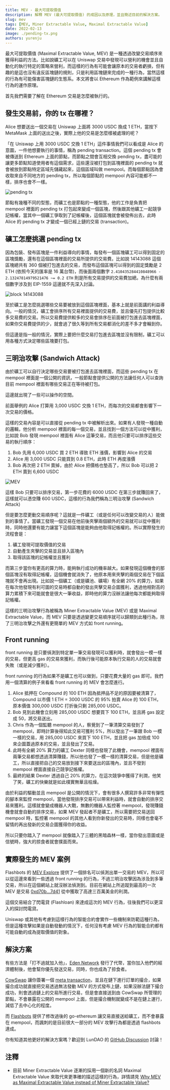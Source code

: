 ```yaml
---
title: MEV - 最大可提取價值
description: 解釋 MEV (最大可提取價值) 的成因以及原理，並且簡述目前的解決方案。
slug: mev
tags: [MEV, Miner Extractable Value, Maximal Extractable Value]
date: 2022-02-13
image: ./pending-tx.png
authors: yurenju
---
```


最大可提取價值 (Maximal Extractable Value, MEV) 是一種透過改變交易順序來獲得利益的方法。比如說礦工可以在 Uniswap 交易中發現可以營利的機會並且自動化的執行特定的策略來營利，而這樣的行為有可能會讓原本的交易者虧損，但有趣的是這也沒有違反區塊鏈的規則，只是利用區塊鏈來完成的一種行為，當然這樣的行為有可能傷害區塊鏈的生態系。本文將會以 Ethereum 作為範例來講解這樣行為的運作原理。

<!--truncate-->

首先我們需要了解在 Ethereum 交易是怎麼被執行的。

## 發生交易前，你的 tx 在哪裡？
Alice 想要送出一個交易在 Uniswap 上面將 3000 USDC 換成 1 ETH，當按下 MetaMask 上面的送出之後，實際上他的交易是怎麼樣被處理的呢？

「在 Uniswap 上用 3000 USDC 交換 1 ETH」這件事情我們可以看成是 Alice 的意圖，一件他想要執行的事情，稱為 pending transaction。這個 pending tx 會被傳送到 Ethereum 上面的節點，而節點之間會互相交換 pending tx，盡可能的讓更多節點知道使用者有這個需求，這些還沒被打包到區塊裡面的 pending tx 就會被放到節點特定區域先儲藏起來，這個區域叫做 mempool。而每個節點因為會收取來自不同地方的 pending tx，所以每個節點的 mempool 內容可能都不一樣，排序也會不一樣。

![pending tx](pending-tx.png)

節點有幾種不同的型態，而礦工也是節點的一種型態，他的工作是負責把 mempool 裡面的 pending tx 打包起來變成一個區塊，然後跟其他礦工一起競爭記帳權，當其中一個礦工爭取到了記帳權後，這個區塊就會被發佈出去，此時 Alice 的 pending tx 才變成一個已經上鏈的交易 (transaction)。

## 礦工怎麼挑選 pending tx
因為包裝、發布區塊是一件利益導向的事情，每發布一個區塊礦工可以得到固定的區塊獎勵，還有在這個區塊裡面的交易所提供的交易費。比如說 14143088 這個區塊總共有 360 個被打包進去的交易，而發布這個區塊可以得到的固定獎勵是 2 ETH (依照今天的匯率是 16 萬台幣)，而後面兩個數字 `2.410435284410848966 - 2.13247814979521476 ~= 0.2 ETH` 則是所有交易提供的交易費加總。為什麼有兩個數字涉及到 EIP-1559 這邊就不先深入討論。

![block 14143088](./block-14143088.png)

至於礦工是怎麼挑選哪些交易要被放到這個區塊裡面，基本上就是前面講的利益導向。一般的情況，礦工會排序所有交易裡面提供的交易費，並且優先打包提供比較多交易費的交易。所以交易費提供較多的交易會排序在前面被打包進去區塊裡面，如果你交易費提供的少，就會過了很久等到所有交易都消化的差不多才會輪到你。

但這邊是指一般的情況，實際上要把什麼交易打包進去區塊並沒有限制，礦工可以用各種方式決定哪些區塊要打包。

## 三明治攻擊 (Sandwich Attack)
由於礦工可以自行決定哪些交易要被打包進去區塊裡面，而這些 pending tx 在 mempool 裡面是一個公開的資訊，一般節點會提供公開的方法讓任何人可以查詢目前 mempool 裡面有哪些交易正在等待被打包。

這邊就出現了一些可以操作的空間。

前面舉例的 Alice 打算用 3,000 USDC 交換 1 ETH，而每次的交易都會影響下一次交易的價格。

這樣的交易內容是可以直接從 pending tx 中被解析出來。如果有人發現一種自動的邏輯，他分析 mempool 裡面的每一個交易，並且找到一個方法可以從中獲利，比如說 Bob 發現 mempool 裡面有 Alice 這筆交易，而且他只要可以排序這些交易的執行順序：
1. Bob 先用 6,000 USDC 買 2 ETH 導致 ETH 漲價，影響到 Alice 的交易
2. Alice 用 3,000 USDC 只能買到 0.8 ETH，此時 ETH 再度漲價
3. Bob 再次把 2 ETH 賣掉，由於 Alice 把價格也墊高了，所以 Bob 可以把 2 ETH 賣到 6,600 USDC

![MEV](./mev.png)

這樣 Bob 只要可以排序交易，第一步花費的 6000 USDC 在第三步就賺回來了，這樣就可以憑空賺 600 USDC，這樣的行為我們稱為三明治攻擊 (Sandwich Attack)

但是要怎麼更動交易順序呢？這就是一件礦工（或是任何可以改變交易的人）能做到的事情了。當礦工發現一個交易在他前後夾擊兩個額外的交易就可以從中獲利時，同時他還要有能力讓當下這個區塊是能夠由他取得記帳權的。所以實際發生的流程會是：

1. 礦工發現可提取價值的交易
2. 自動產生夾擊的交易並且排入區塊內
3. 取得該區塊的記帳權並且獲利

而第三步當你有更高的算力時，能夠執行成功的機率越大。如果發現這個機會的那個區塊沒有取得記帳權，這個機會就消失了，他原本用來夾擊的兩個交易在下個區塊就不會再出現。比如說一個礦工（或是礦池、礦場）有全網 20% 的算力，如果在每次他發現有利可圖的交易時都自動的發出夾擊交易企圖獲利，透過他相對高的算力累積下來可能就會是很大一筆收益，即時他的算力沒辦法讓他每次都能夠取得記帳權。

這樣的三明治攻擊行為被稱為 Miner Extractable Value (MEV) 或是 Maximal Extractable Value，而 MEV 只要是透過變更交易順序就可以歸類到此種行為，除了三明治攻擊之外還有更簡單的 MEV 方式如 front running。

## Front running
front running 是只要偵測到特定單一筆交易發現可以獲利時，就會發出一模一樣的交易，但更高 gas 的交易來獲利，而執行後可能原本執行交易的人的交易就會失敗（或是減少獲利）。

front running 的行為如果不是礦工也可以做到，只要花費大量的 gas 即可。我們用一個清算的例子來看看 front running 的 MEV 會怎麼進行。

1. Alice 抵押在 Compound 的 100 ETH 因為抵押品不足的原因要被清算了，Compound 以市價 1 ETH = 3000 USDC 的 95% 拍賣 Alice 的 100 ETH，原本價值 300,000 USDC 打折後只剩 285,000 USDC。
2. Bob 見到此機會立刻用 285,000 USDC 想要買下 100 ETH，並且將 gas 設定成 50，將交易送出。
3. Chris 作為一個監聽 mempool 的人，察覺到了一筆清算交易發到了 mempool，即時計算後得知此交易可獲利 5%，所以發出了一筆跟 Bob 一模一樣的交易，用 285,000 USDC 來買下 100 ETH，並且把 gas 加倍成 100 來企圖蓋過原本的交易，並且發出了交易。
4. 此時有全網 20% 算力的礦工 Dexter 同樣也發現了此機會，mempool 裡面有兩筆交易都想透過清算賺錢，所以他也發了一模一樣的清算交易，但是他是礦工，所以直接把自己的交易放到接下來要送出的區塊內，並且不發到 mempool 裡面直接自己競爭記帳權。
5. 最終的結果 Dexter 透過自己 20% 的算力，在這次競爭中獲得了利潤，他笑了笑，礦工的快樂就是如此樸實無華且枯燥。

由於利益的驅動並且 mempool 是公開的情況下，會有很多人撰寫許多非常有彈性的腳本來監控 mempool，當他發現排序交易可以帶來利益時，就會自動的排序交易來獲利。這樣就會變成機器人大戰，無數的機器人監控著 mempool，發現賺錢機會就會自動的排序交易，如果 MEV 發起者不是礦工，所以需要把交易送回 mempool 時，監控著 mempool 的其他人看到你新發出的交易時，同樣也會毫不留情的再出發新的交易企圖獲得你的收益。

所以只要你踏入了 mempool 就像踏入了三體的黑暗森林一樣，當你發出意圖或是信號時，強大的掠食者就會撲面而來。

## 實際發生的 MEV 案例

Flashbots 的 [MEV Explore][6] 提供了一個排名可以偵測出單一交易的 MEV，所以可以從這邊來看到一些透過 front running 的行為，不過三明治攻擊因為涉及到多筆交易，所以在這個網站上就沒辦法偵測到。目前在網站上所追蹤到最高的一次 MEV 是交易 [0xd70b...7d41][8] 從中獲取了高達三百萬美金的利潤。

這個交易結合了閃電貸 (Flashloan) 來達成這次的 MEV 行為，往後我們可以更深入的探討閃電貸。

Uniswap 或其他有考慮到這樣行為的智能合約會實作一些機制來防範這種行為，但是這種攻擊如果是自動發動的情況下，任何沒有考慮 MEV 行為的智能合約都有可能自動的成為提取價值的對象。

## 解決方案
有些方法是「打不過就加入他」，[Eden Network][1] 發行了代幣，當你加入他們的經濟體制後，他會幫你優先發送交易，同時，你也成為了掠食者。

[CowSwap][3] 讓你簽署一個 [meta transaction][2]，並且在鏈下進行訂單的撮合，如果撮合成功就直接把交易透過無法發動 MEV 的方式發布上鏈，如果沒辦法鏈下撮合成功，則會透過鏈上的交易所進行交易，但是會直接送到由 CowSwap 所管理的節點，不會暴露在公開的 mempool 上面，但是撮合機制就變成不是在鏈上運行，減低了去中心化的程度。

而 [Flashbots][4] 提供了修改過後的 go-ethereum 讓交易直接送給礦工，而不會暴露在 mempool，而諷刺的是目前很大一部分的 MEV 攻擊行為都是透過 flashbots 達成。

你有知道其他更好的解決方案嗎？歡迎到 LunDAO 的 [GitHub Discussion][5] 討論！

## 注釋
- 目前 Miner Extractable Value 逐漸的採用一個新的名詞 Maximal Extractable Value 來取代來更準確的描述這樣的行為，詳情請見 [Why MEV as Maximal Extractable Value instead of Miner Extractable Value?][7] 

[1]: https://www.edennetwork.io/
[2]: https://yurenju.medium.com/perp-meta-tx-e53cfb65367
[3]: https://cowswap.exchange/
[4]: https://ethereum.org/en/developers/docs/mev/#mev-extraction-flashbots
[5]: https://github.com/lun-dao/LunDAO/discussions/76
[6]: https://explore.flashbots.net/leaderboard
[7]: https://explore.flashbots.net/faq
[8]: https://etherscan.io/tx/0xd70b42daec5bb9ac6e5df3d25d309f186db50df701f667e1f20b22448ea27d41
